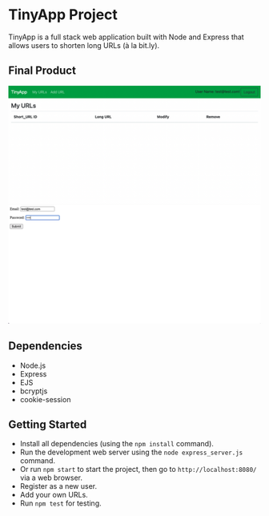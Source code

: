 # TinyApp Project

TinyApp is a full stack web application built with Node and Express that allows users to shorten long URLs (à la bit.ly).

## Final Product

!["Screenshot of URLs page"](https://github.com/HishamAlmoli/tinyapp/blob/master/docs/urls-page.png)
!["Screenshot of register page"](https://github.com/HishamAlmoli/tinyapp/blob/master/docs/register-page.png)

## Dependencies

- Node.js
- Express
- EJS
- bcryptjs
- cookie-session

## Getting Started

- Install all dependencies (using the `npm install` command).
- Run the development web server using the `node express_server.js` command.
- Or run `npm start` to start the project, then go to `http://localhost:8080/` via a web browser.
- Register as a new user.
- Add your own URLs.
- Run `npm test` for testing.